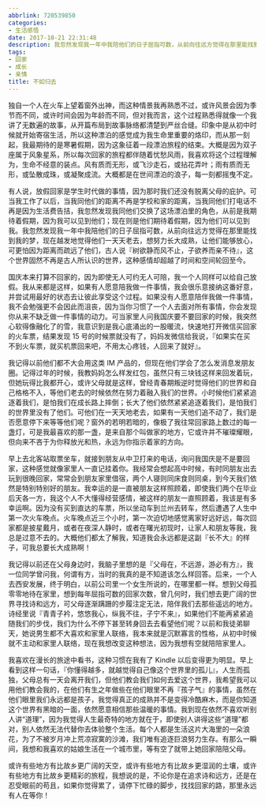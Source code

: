 ```yaml
---
abbrlink: 720539850
categories:
- 生活感悟
date: 2017-10-21 22:31:48
description: 我忽然发现我一年中我陪他们的日子屈指可数，从前向往远方觉得在那里能找到我的梦，现在越发地觉得他们一天天老去，想努力长大成熟，让他们能够放心，可更怕因为距离而疏远了他们，古人说『树欲静而风不止，子欲养而亲不待』，这个世界固然不再是古人所认识的世界，这种感情却超越了时间和空间轮回至今;早上看到这样一句话，『你懂得越多，就越觉得自己像这个世界里的孤儿』，人生而孤独，父母总有一天会离开我们，但他们教会我们如何去爱这个世界，我希望我可以用他们教会我的，在他们有生之年做些在他们眼里不再『孩子气』的事情，虽然在他们眼里我们永远都是孩子，我觉得真正的成熟并不是变得冷酷麻木，而是你知道这个世界有黑暗的一面，依然愿意相信那些温暖的事情;如果没有人愿意陪伴我做一件事情，我不会勉强更不会因此而沮丧，因为当你习惯了一个人去面对所有事情，你会发现你从来不缺乏做一件事情的动力
tags:
- 回家
- 成长
- 亲情
title: 不如归去
---
```


独自一个人在火车上望着窗外出神，而这种情景我再熟悉不过，或许风景会因为季节而不同，或许时间会因为年龄而不同，但对我而言，这个过程熟悉得就像一个我讲了无数遍的故事，从开篇布局到故事脉络都清楚到严丝合缝。印象中是从初中时候就开始寄宿生活，所以这种漂泊的感觉成为我生命里重要的烙印，而从那一刻起，我最期待的是寒暑假期，因为这象征着一段漂泊旅程的结束。大概是因为双子座属于风象星系，所以每次回家的旅程都伴随着忧愁风雨，我喜欢将这个过程理解为，生命不经意的装点。风有质而无形，或飞沙走石，或拈花弄叶；雨有质而无形，或坠散成珠，或凝聚成流。大概都是在世间漂泊的浪子，每一刻都摇曳不定。

有人说，放假回家是学生时代做的事情，因为那时我们还没有脱离父母的庇护。可当我工作了以后，当我同他们的距离不再是学校和家的距离，当我同他们打电话不再是因为生活费告拮，我忽然发现我同他们交换了这场漂泊里的角色，从前是我期待着假期，因为我可以见到他们；现在则是他们期待着假期，因为他们可以见到我。我忽然发现我一年中我陪他们的日子屈指可数，从前向往远方觉得在那里能找到我的梦，现在越发地觉得他们一天天老去，想努力长大成熟，让他们能够放心，可更怕因为距离而疏远了他们，古人说『树欲静而风不止，子欲养而亲不待』，这个世界固然不再是古人所认识的世界，这种感情却超越了时间和空间轮回至今。

国庆本来打算不回家的，因为即使无人可约无人可陪，我一个人同样可以给自己放假。我从来都是这样，如果有人愿意陪我做一件事情，我会很乐意接纳这番好意，并尝试用最好的状态去让彼此享受这个过程。如果没有人愿意陪伴我做一件事情，我不会勉强更不会因此而沮丧，因为当你习惯了一个人去面对所有事情，你会发现你从来不缺乏做一件事情的动力。可当家里人问我国庆要不要回家的时候，我突然心软得像融化了的雪，我意识到是我心底涌出的一股暖流，快速地打开微信买回家的火车票，结果发现 15 号的时候票就没有了，妈妈发微信给我说，『如果实在买不到火车票，就买机票回来吧，不用太心疼钱，人回来了就好』。

我记得以前他们都不大会用这类 IM 产品的，但现在他们学会了怎么发消息发朋友圈。记得过年的时候，我教妈妈怎么样发红包，虽然只有三块钱这样来回发着玩，但她玩得比我都开心，或许父母就是这样，曾经青春期叛逆时觉得他们的世界和自己格格不入，等他们老去的时候依然在努力着融入我们的世界。小时候他们紧紧追逐着我们，是怕我们在成长路上摔倒；长大了他们依然紧紧追逐着我们，是怕我们的世界里没有了他们。可他们在一天天地老去，如果有一天他们追不动了，我们是否愿意停下来等等他们呢？窗外的若明若暗的，像极了我往常回家路上数过的每一盏灯，可是我最喜欢的那一盏，是来自那个叫做家的地方，它或许并不璀璨耀眼，但向来不吝于为你释放光和热，永远为你指示着家的方向。

早上去北客站取票坐车，就接到朋友从中卫打来的电话，询问我国庆是不是要回家，这种感觉就像家里人一直记挂着你。我经常会想起高中时候，有时同朋友出去玩到很晚回家，常常会到朋友家里借宿，两个人寝则同床食则同桌，到今天我们依然是特别特别好的朋友。我幸运的是一直被朋友这样照顾着，即使我们两个在毕业后天各一方，我这个人不大懂得经营感情，被这样的朋友一直照顾着，我该是有多幸运啊。因为没有买到直达的车票，所以坐动车到兰州去转车，然后遭遇了人生中第一次火车晚点。火车晚点近三个小时，第一次迫切地感觉离家好远好远，每次回家都是披星戴月，或者在夜深人静时，或者在曙光初现时，让家人和朋友等我，我总是过意不去的。大概他们都太了解我，知道我会永远都是这副『长不大』的样子，可我总要长大成熟啊！

我记得以前还在父母身边时，我脑子里想的是『父母在，不远游，游必有方』，我一位同学曾问我，何谓有方，当时的我真的是不知道该怎么样回答。后来，一个人去西安发展，终于明白，以前公司里一个女生所说的，在哪里都一样。想到父母孤零零地待在家里，想到每年屈指可数的回家次数，曾几何时，我们想去更广阔的世界寻找诗和远方，可父母逐渐蹒跚的步履注定无法，陪伴我们去那些遥远的地方。诗经里说『青青子衿，悠悠我心，纵我不往，子宁不来』，如果他们不能再紧紧追随我们的步伐，我们为什么不停下甚至转身回去去看望他们呢？以前和我徒弟聊天，她说男生都不大喜欢和家里人联络，我本来就是沉默寡言的性格，从初中时候就不主动和家里人联络，现在我想改变这种想法，因为我想有空就陪陪家里人。

我喜欢在漫长的旅途中看书，这种习惯在我有了 Kindle 以后变得更为明显。早上看到这样一句话，『你懂得越多，就越觉得自己像这个世界里的孤儿』，人生而孤独，父母总有一天会离开我们，但他们教会我们如何去爱这个世界，我希望我可以用他们教会我的，在他们有生之年做些在他们眼里不再『孩子气』的事情，虽然在他们眼里我们永远都是孩子，我觉得真正的成熟并不是变得冷酷麻木，而是你知道这个世界有黑暗的一面，依然愿意相信那些温暖的事情。我到现在依然不喜欢听别人讲“道理”，因为我觉得人生最奇特的地方就在于，即使别人讲得这些“道理”都对，别人依然无法代替你去体验整个生活。每个人都是生活这片大海里的一朵浪花，为了不被岁月冲上荒凉寂寞的沙滩，我们唯有追逐巨浪努力生存。有那么一瞬间，我想和我喜欢的姑娘生活在一个城市里，等有空了就带上她回家陪陪父母。

或许有些地方有比故乡更广阔的天空，或许有些地方有比故乡更湿润的土壤，或许有些地方有比故乡更精彩的旅程，我想说的是，不论你是在追求诗和远方，还是在忍受眼前的苟且，如果你觉得累了，请停下忙碌的脚步，找找回家的路，那里永远有人在等你！